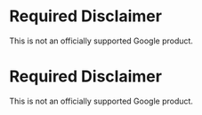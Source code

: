 
# Required Disclaimer

This is not an officially supported Google product.
<!-- BEGIN Google Required Disclaimer -->

# Required Disclaimer

This is not an officially supported Google product.
<!-- END Google Required Disclaimer -->
